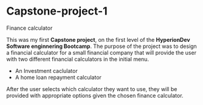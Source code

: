 # **Capstone-project-1**

Finance calculator

This was my first **Capstone project**, on the first level of the **HyperionDev Software enginnering Bootcamp**.
The purpose of the project was to design a financial calculator for a small financial company that will   provide the user with two different financial calculators in the initial menu.
* An Investment caclulator
* A home loan repayment calculator

After the user selects which calculator they want to use, they will be provided with appropriate options given the chosen finance calculator.
